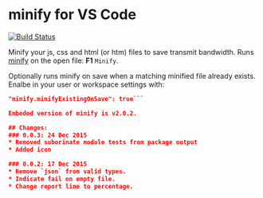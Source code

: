# minify for VS Code 

[![Build Status](https://api.travis-ci.org/HookyQR/VSCodeMinify.svg?branch=master)](https://travis-ci.org/HookyQR/VSCodeMinify)

Minify your js, css and html (or htm) files to save transmit bandwidth. Runs [minify](http://coderaiser.github.io/minify) on the open file: **F1** `Minify`.

Optionally runs minify on save when a matching minified file already exists. Enalbe in your user or workspace settings with:
```json
"minify.minifyExistingOnSave": true```

Embeded version of minify is v2.0.2.

## Changes:
### 0.0.3: 24 Dec 2015
* Removed suborinate module tests from package output
* Added icon

### 0.0.2: 17 Dec 2015
* Remove `json` from valid types.
* Indicate fail on empty file.
* Change report line to percentage.

